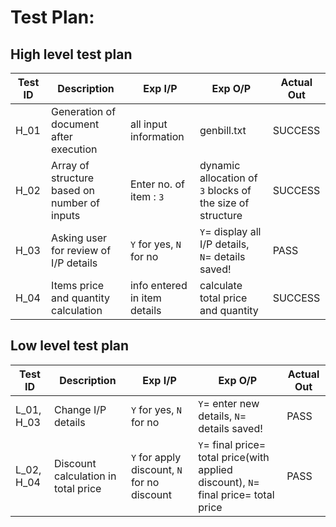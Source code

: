 # Test Plan:

## High level test plan

| **Test ID** | **Description**                                              | **Exp I/P** | **Exp O/P** | **Actual Out** |    
|-------------|--------------------------------------------------------------|------------|-------------|----------------|
|  H_01       | Generation of document after execution| all input information | genbill.txt | SUCCESS |
|  H_02       | Array of structure based on number of inputs| Enter no. of item : `3` | dynamic allocation of `3` blocks of the size of structure| SUCCESS|
|  H_03       | Asking user for review of I/P details| `Y` for yes, `N` for no  | `Y`= display all I/P details, `N`= details saved!| PASS|
| H_04 | Items price and quantity calculation | info entered in item details | calculate total price and quantity| SUCCESS| 


## Low level test plan

| **Test ID** | **Description**                                              | **Exp I/P** | **Exp O/P** | **Actual Out** |   
|-------------|--------------------------------------------------------------|------------|-------------|----------------|
|  L_01, H_03       | Change I/P details| `Y` for yes, `N` for no  | `Y`= enter new details, `N`= details saved!| PASS|
|  L_02, H_04       | Discount calculation in total price| `Y` for apply discount, `N` for no discount  | `Y`= final price= total price(with applied discount), `N`= final price= total price| PASS|
